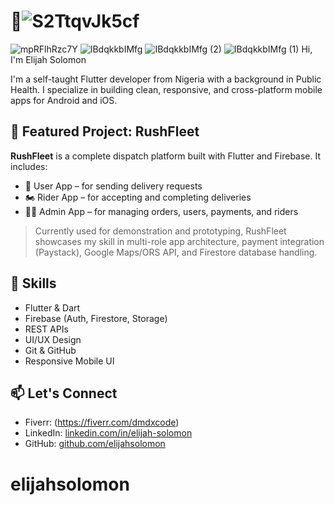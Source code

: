 # 👋![S2TtqvJk5cf](https://github.com/user-attachments/assets/d2eb0f53-51c6-4bc6-a116-d8b675c0da96)
![mpRFlhRzc7Y](https://github.com/user-attachments/assets/f909ff4e-78b9-475c-8750-98309f8e9c87)
![IBdqkkbIMfg](https://github.com/user-attachments/assets/70d518b0-94c1-4237-b75f-43beafcfe472)
![IBdqkkbIMfg (2)](https://github.com/user-attachments/assets/7738ae1c-c2e7-4b43-bd90-68b4976108c9)
![IBdqkkbIMfg (1)](https://github.com/user-attachments/assets/59c0a57d-eb13-4929-9dd5-50b92973ec17)
 Hi, I'm Elijah Solomon

I'm a self-taught Flutter developer from Nigeria with a background in Public Health. I specialize in building clean, responsive, and cross-platform mobile apps for Android and iOS.

## 🚀 Featured Project: RushFleet

**RushFleet** is a complete dispatch platform built with Flutter and Firebase. It includes:
- 🚗 User App – for sending delivery requests
- 🏍 Rider App – for accepting and completing deliveries
- 🧑‍💼 Admin App – for managing orders, users, payments, and riders

> Currently used for demonstration and prototyping, RushFleet showcases my skill in multi-role app architecture, payment integration (Paystack), Google Maps/ORS API, and Firestore database handling.

## 💼 Skills

- Flutter & Dart
- Firebase (Auth, Firestore, Storage)
- REST APIs
- UI/UX Design
- Git & GitHub
- Responsive Mobile UI

## 📫 Let's Connect

- Fiverr: (https://fiverr.com/dmdxcode)
- LinkedIn: [linkedin.com/in/elijah-solomon](#)
- GitHub: [github.com/elijahsolomon](https://github.com/elijahsolomon)
# elijahsolomon
